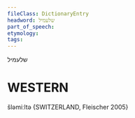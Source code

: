 ```yaml
---
fileClass: DictionaryEntry
headword: שלעמיל
part_of_speech: 
etymology: 
tags: 
---
```

שלעמיל

WESTERN
========

šləmiːltə {SWITZERLAND, Fleischer 2005}